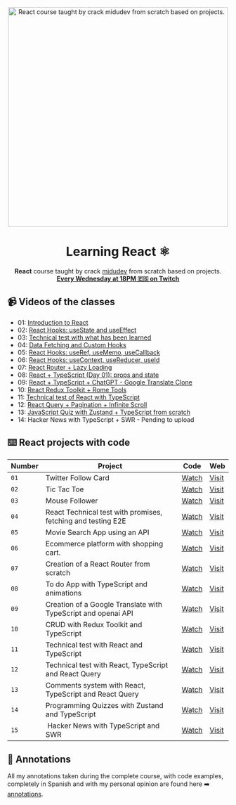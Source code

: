 <div align="center">

<img alt="React course taught by crack midudev from scratch based on projects." src="https://user-images.githubusercontent.com/1561955/212888793-fd719e58-b0c2-4d03-9c55-38e3e79ebc17.png" width="500" />

# Learning React ⚛️

**React** course taught by crack [midudev](https://github.com/midudev) from scratch based on projects.
**[Every Wednesday at 18PM 🇪🇸 on Twitch](https://twitch.tv/midudev)**
</div>

## 📹 Videos of the classes

- 01: [Introduction to React](https://www.youtube.com/watch?v=7iobxzd_2wY)
- 02: [React Hooks: useState and useEffect](https://www.youtube.com/watch?v=qkzcjwnueLA&feature=youtu.be)
- 03: [Technical test with what has been learned](https://www.youtube.com/watch?v=XYpadB4VadY&feature=youtu.be)
- 04: [Data Fetching and Custom Hooks](https://youtu.be/x-LcbVw99o8)
- 05: [React Hooks: useRef, useMemo, useCallback](https://youtu.be/GOEiMwDJ3lc)
- 06: [React Hooks: useContext, useReducer, useId](https://www.youtube.com/watch?v=B9tDYAZZxcE)
- 07: [React Router + Lazy Loading](https://www.youtube.com/watch?v=K2NcGYajvY4)
- 08: [React + TypeScript (Day 01): props and state](https://www.youtube.com/watch?v=4lAYfsq-2TE)
- 09: [React + TypeScript + ChatGPT - Google Translate Clone](https://www.youtube.com/watch?v=kZhabulNCUc)
- 10: [React Redux Toolkit + Rome Tools](https://www.youtube.com/watch?v=bEEjuwujbbU)
- 11: [Technical test of React with TypeScript](https://www.youtube.com/watch?v=mNJOWXc83Y4)
- 12: [React Query + Pagination + Infinite Scroll](https://www.youtube.com/watch?v=WKfVjQUa6nE)
- 13: [JavaScript Quiz with Zustand + TypeScript from scratch](https://www.youtube.com/watch?v=p2wF2wRjcN0)
- 14: Hacker News with TypeScript + SWR - Pending to upload

## ⌨️ React projects with code

| Number | Project | Code | Web |
| --- | --- | --- | --- |
| `01` | Twitter Follow Card | [Watch](projects/01-twitter-follow-card/) | [Visit](https://twitter-follow-card-example.surge.sh/) |
| `02` | Tic Tac Toe | [Watch](projects/02-tic-tac-toe/) | [Visit](https://tic-tac-toe-3x3.surge.sh/) |
| `03` | Mouse Follower | [Watch](projects/03-mouse-follower) | [Visit](https://mouse-follower.surge.sh) |
| `04` | React Technical test with promises, fetching and testing E2E | [Watch](projects/04-react-cats-app) | [Visit](https://cats-fact-app.surge.sh/) |
| `05` | Movie Search App using an API | [Watch](projects/05-react-movie-search) | [Visit](https://react-movie-search-engine.surge.sh/) |
| `06` | Ecommerce platform with shopping cart. | [Watch](projects/06-shopping-cart) | [Visit](https://frainer-shopping-cart.surge.sh/) |
| `07` | Creation of a React Router from scratch | [Watch](projects/07-frainer-router) | [Visit](https://www.npmjs.com/package/frainer-router) |
| `08` | To do App with TypeScript and animations | [Watch](projects/08-todo-app-typescript) | [Visit](https://frainer-todo-app.surge.sh/) |
| `09` | Creation of a Google Translate with TypeScript and openai API  | [Watch](projects/09-google-translate-clone/) | [Visit](https://frainer-google-translate.surge.sh/) |
| `10` | CRUD with Redux Toolkit and TypeScript | [Watch](projects/10-crud-redux/) | [Visit](https://frainer-redux-crud.surge.sh/) |
| `11` | Technical test with React and TypeScript | [Watch](projects/11-typescript-technical-test/) | [Visit](https://frainer-technical-test.surge.sh) |
| `12` | Technical test with React, TypeScript and React Query | [Watch](projects/12-typescript-with-react-query/) | [Visit](https://frainer-technical-test.surge.sh) |
| `13` | Comments system with React, TypeScript and React Query | [Watch](projects/13-comments-react-query) | [Visit](https://frainer-comments-app.surge.sh) |
| `14` |Programming Quizzes with Zustand and TypeScript | [Watch](projects/14-programming-quizzes-with-zustand/) | [Visit](https://programming-quizzes.surge.sh/) |
| `15` | Hacker News with TypeScript and SWR | [Watch](projects/15-hacker-news-with-typescript-and-swr) | [Visit](https://frainer-hacker-news.surge.sh/) |

## 📝 Annotations
All my annotations taken during the complete course, with code examples, completely in Spanish and with my personal opinion are found here ➡️ [annotations](anotaciones.md).
